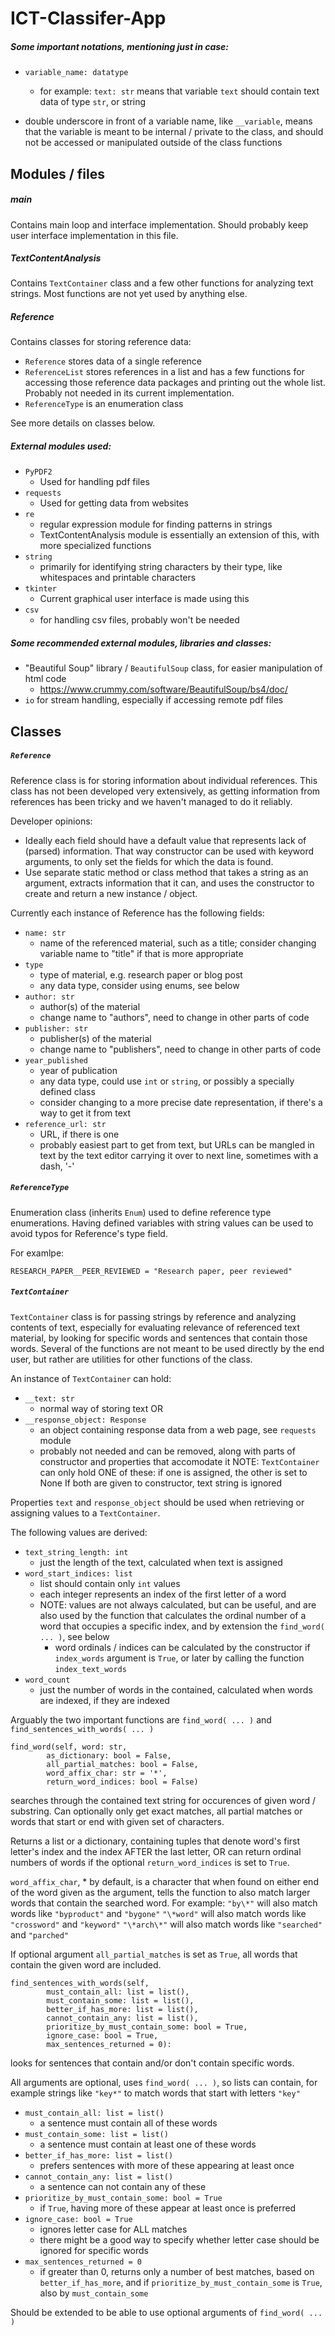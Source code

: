 # ICT-Classifer-App

##### Some important notations, mentioning just in case:

- `variable_name: datatype`
    - for example: `text: str` means that variable `text` should contain text data of type `str`, or string

- double underscore in front of a variable name, like `__variable`, means that the variable is meant to be internal / private to the class, and should not be accessed or manipulated outside of the class functions

## Modules / files

##### main

Contains main loop and interface implementation. Should probably keep user interface implementation in this file.

##### TextContentAnalysis

Contains `TextContainer` class and a few other functions for analyzing text strings. Most functions are not yet used by anything else.

##### Reference

Contains classes for storing reference data:
- `Reference` stores data of a single reference
- `ReferenceList` stores references in a list and has a few functions for accessing those reference data packages and printing out the whole list. Probably not needed in its current implementation.
- `ReferenceType` is an enumeration class

See more details on classes below.

##### External modules used:

- `PyPDF2`
    - Used for handling pdf files
- `requests`
    - Used for getting data from websites
- `re`
    - regular expression module for finding patterns in strings
    - TextContentAnalysis module is essentially an extension of this, with more specialized functions
- `string`
    - primarily for identifying string characters by their type, like whitespaces and printable characters
- `tkinter`
    - Current graphical user interface is made using this
- `csv`
    - for handling csv files, probably won't be needed

##### Some recommended external modules, libraries and classes:

- "Beautiful Soup" library / `BeautifulSoup` class, for easier manipulation of html code
    - https://www.crummy.com/software/BeautifulSoup/bs4/doc/
- `io` for stream handling, especially if accessing remote pdf files


## Classes

##### `Reference`

Reference class is for storing information about individual references. This class has not been developed very extensively, as getting information from references has been tricky and we haven't managed to do it reliably.

Developer opinions:
- Ideally each field should have a default value that represents lack of (parsed) information. That way constructor can be used with keyword arguments, to only set the fields for which the data is found.
- Use separate static method or class method that takes a string as an argument, extracts information that it can, and uses the constructor to create and return a new instance / object.

Currently each instance of Reference has the following fields:
- `name: str`
    - name of the referenced material, such as a title; consider changing variable name to "title" if that is more appropriate
- `type`
    - type of material, e.g. research paper or blog post
    - any data type, consider using enums, see below
- `author: str`
    - author(s) of the material
    - change name to "authors", need to change in other parts of code
- `publisher: str`
    - publisher(s) of the material
    - change name to "publishers", need to change in other parts of code
- `year_published`
    - year of publication
    - any data type, could use `int` or `string`, or possibly a specially defined class
    - consider changing to a more precise date representation, if there's a way to get it from text
- `reference_url: str`
    - URL, if there is one
    - probably easiest part to get from text, but URLs can be mangled in text by the text editor carrying it over to next line, sometimes with a dash, '-'

##### `ReferenceType`

Enumeration class (inherits `Enum`) used to define reference type enumerations. Having defined variables with string values can be used to avoid typos for Reference's type field.

For examlpe:

```
RESEARCH_PAPER__PEER_REVIEWED = "Research paper, peer reviewed"
```


##### `TextContainer`

`TextContainer` class is for passing strings by reference and analyzing contents of text, especially for evaluating relevance of referenced text material, by looking for specific words and sentences that contain those words. Several of the functions are not meant to be used directly by the end user, but rather are utilities for other functions of the class.

An instance of `TextContainer` can hold:
- `__text: str`
    - normal way of storing text
OR
- `__response_object: Response`
    - an object containing response data from a web page, see `requests` module
    - probably not needed and can be removed, along with parts of constructor and properties that accomodate it
NOTE: `TextContainer` can only hold ONE of these: if one is assigned, the other is set to None
    If both are given to constructor, text string is ignored

Properties `text` and `response_object` should be used when retrieving or assigning values to a `TextContainer`.

The following values are derived:
- `text_string_length: int`
    - just the length of the text, calculated when text is assigned
- `word_start_indices: list`
    - list should contain only `int` values
    - each integer represents an index of the first letter of a word
    - NOTE: values are not always calculated, but can be useful, and are also used by the function that calculates the ordinal number of a word that occupies a specific index, and by extension the `find_word( ... )`, see below
        - word ordinals / indices can be calculated by the constructor if `index_words` argument is `True`, or later by calling the function `index_text_words`
- `word_count`
    - just the number of words in the contained, calculated when words are indexed, if they are indexed

Arguably the two important functions are `find_word( ... )` and `find_sentences_with_words( ... )`

```
find_word(self, word: str,
        as_dictionary: bool = False,
        all_partial_matches: bool = False,
        word_affix_char: str = '*',
        return_word_indices: bool = False)
```

searches through the contained text string for occurences of given word / substring. Can optionally only get exact matches, all partial matches or words that start or end with given set of characters.

Returns a list or a dictionary, containing tuples that denote word's first letter's index and the index AFTER the last letter, OR can return ordinal numbers of words if the optional `return_word_indices` is set to `True`.

`word_affix_char`, * by default, is a character that when found on either end of the word given as the argument, tells the function to also match larger words that contain the searched word.
For example:
`"by\*"` will also match words like `"byproduct"` and `"bygone"`
`"\*word"` will also match words like `"crossword"` and `"keyword"`
`"\*arch\*"` will also match words like `"searched"` and `"parched"`

If optional argument `all_partial_matches` is set as `True`, all words that contain the given word are included.

```
find_sentences_with_words(self,
        must_contain_all: list = list(),
        must_contain_some: list = list(),
        better_if_has_more: list = list(),
        cannot_contain_any: list = list(),
        prioritize_by_must_contain_some: bool = True,
        ignore_case: bool = True,
        max_sentences_returned = 0):
```

looks for sentences that contain and/or don't contain specific words.

All arguments are optional, uses `find_word( ... )`, so lists can contain, for example strings like `"key*"` to match words that start with letters `"key"`

- `must_contain_all: list = list()`
    - a sentence must contain all of these words
- `must_contain_some: list = list()`
    - a sentence must contain at least one of these words
- `better_if_has_more: list = list()`
    - prefers sentences with more of these appearing at least once
- `cannot_contain_any: list = list()`
    - a sentence can not contain any of these
- `prioritize_by_must_contain_some: bool = True`
    - if `True`, having more of these appear at least once is preferred
- `ignore_case: bool = True`
    - ignores letter case for ALL matches
    - there might be a good way to specify whether letter case should be ignored for specific words
- `max_sentences_returned = 0`
    - if greater than 0, returns only a number of best matches, based on `better_if_has_more`, and if `prioritize_by_must_contain_some` is `True`, also by `must_contain_some`

Should be extended to be able to use optional arguments of `find_word( ... )`

